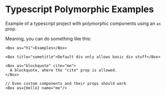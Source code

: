 # Typescript Polymorphic Examples

Example of a typescript project with polymorphic components using an `as` prop.

Meaning, you can do something like this:

```tsx
<Box as="h1">Examples</Box>

<Box title="sometitle">Default div only allows basic div stuff</Box>

<Box as="blockquote" cite="me">
  A blockquote, where the "cite" prop is allowed.
</Box>

// Even custom components and their props should work
<Box as={Hello} name="me"/>
```
